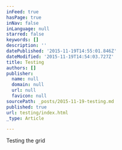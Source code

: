 ```yaml
---
inFeed: true
hasPage: true
inNav: false
inLanguage: null
starred: false
keywords: []
description: ''
datePublished: '2015-11-19T14:55:01.846Z'
dateModified: '2015-11-19T14:54:03.727Z'
title: Testing
authors: []
publisher:
  name: null
  domain: null
  url: null
  favicon: null
sourcePath: _posts/2015-11-19-testing.md
published: true
url: testing/index.html
_type: Article

---
```

Testing the grid